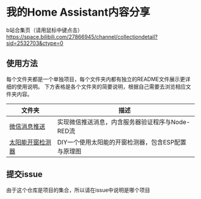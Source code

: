 # 我的Home Assistant内容分享  
b站合集页（请用鼠标中键点击）<https://space.bilibili.com/27866945/channel/collectiondetail?sid=2532703&ctype=0>  
## 使用方法  
每个文件夹都是一个单独项目，每个文件夹内都有独立的README文件展示更详细的使用说明。
下方表格是各个文件夹的简要说明，根据自己需要去浏览相应文件夹内容。  

| 文件夹                            | 描述                           |
|--------------------------------|------------------------------|
| [微信消息推送](微信消息推送/README.md)     | 实现微信推送消息，内含服务器验证程序与Node-RED流 |
| [太阳能开窗检测器](太阳能开窗检测器/README.md) | DIY一个使用太阳能的开窗检测器，包含ESP配置与原理图 |

## 提交issue
由于这个仓库是项目的集合，所以请在issue中说明是哪个项目